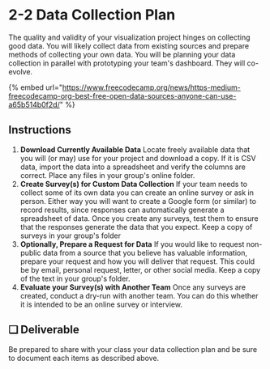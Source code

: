 # 2-2 Data Collection Plan

The quality and validity of your visualization project hinges on collecting good data. You will likely collect data from existing sources and prepare methods of collecting your own data. You will be planning your data collection in parallel with prototyping your team's dashboard. They will co-evolve.

{% embed url="https://www.freecodecamp.org/news/https-medium-freecodecamp-org-best-free-open-data-sources-anyone-can-use-a65b514b0f2d/" %}

## Instructions

1. **Download Currently Available Data**  Locate freely available data that you will \(or may\) use for your project and download a copy. If it is CSV data, import the data into a spreadsheet and verify the columns are correct. Place any files in your group's online folder.
2. **Create Survey\(s\) for Custom Data Collection**  If your team needs to collect some of its own data you can create an online survey or ask in person. Either way you will want to create a Google form \(or similar\) to record results, since responses can automatically generate a spreadsheet of data. Once you create any surveys, test them to ensure that the responses generate the data that you expect. Keep a copy of surveys in your group's folder
3. **Optionally, Prepare a Request for Data**  If you would like to request non-public data from a source that you believe has valuable information, prepare your request and how you will deliver that request. This could be by email, personal request, letter, or other social media. Keep a copy of the text in your group's folder.
4. **Evaluate your Survey\(s\) with Another Team**  Once any surveys are created, conduct a dry-run with another team. You can do this whether it is intended to be an online survey or interview.

## **❏ Deliverable**

Be prepared to share with your class your data collection plan and be sure to document each items as described above.

